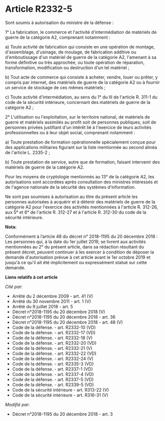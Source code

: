# Article R2332-5

Sont soumis à autorisation du ministre de la défense :

1° La fabrication, le commerce et l'activité d'intermédiation de matériels de guerre de la catégorie A2, comprenant
notamment :

a) Toute activité de fabrication qui consiste en une opération de montage, d'assemblage, d'usinage, de moulage, de
fabrication additive ou d'emboutissage d'un matériel de guerre de la catégorie A2, l'amenant à sa forme définitive ou très
approchée, ou toute opération de réparation, transformation, modification ou destruction d'un tel matériel ;

b) Tout acte de commerce qui consiste à acheter, vendre, louer ou prêter, y compris par internet, des matériels de guerre de
la catégorie A2 ou à fournir un service de stockage de ces mêmes matériels ;

c) Toute activité d'intermédiation, au sens du 1° du III de l'article R. 311-1 du code de la sécurité intérieure, concernant
des matériels de guerre de la catégorie A2 ;

2° L'utilisation ou l'exploitation, sur le territoire national, de matériels de guerre et matériels assimilés au profit soit
de personnes publiques, soit de personnes privées justifiant d'un intérêt lié à l'exercice de leurs activités
professionnelles ou à leur objet social, comprenant notamment :

a) Toute prestation de formation opérationnelle spécialement conçue pour des applications militaires figurant sur la liste
mentionnée au second alinéa de l'article L. 2335-2 ;

b) Toute prestation de service, autre que de formation, faisant intervenir des matériels de guerre de la catégorie A2.

Pour les moyens de cryptologie mentionnés au 13° de la catégorie A2, les autorisations sont accordées après consultation des
ministres intéressés et de l'agence nationale de la sécurité des systèmes d'information.

Ne sont pas soumises à autorisation au titre du présent article les personnes autorisées à acquérir et à détenir des
matériels de guerre de la catégorie A2 pour l'exercice des activités mentionnées à l'article R. 312-26, aux 5° et 6° de
l'article R. 312-27 et à l'article R. 312-30 du code de la sécurité intérieure.

**Nota:**

Conformément à l’article 48 du décret n° 2018-1195 du 20 décembre 2018 : Les personnes qui, à la date du 1er juillet 2019, se
livrent aux activités mentionnées au 2° du présent article, dans sa rédaction résultant du présent décret, peuvent continuer
à les exercer à condition de déposer la demande d'autorisation prévue à cet article avant le 1er octobre 2019 et jusqu'à ce
qu'il ait été implicitement ou expressément statué sur cette demande.

**Liens relatifs à cet article**

_Cité par_:

  - Arrêté du 2 décembre 2009 - art. 41 (V)
  - Arrêté du 30 novembre 2011 - art. 1 (V)
  - Arrêté du 9 juillet 2018 - art. 5
  - Décret n°2018-1195 du 20 décembre 2018 (V)
  - Décret n°2018-1195 du 20 décembre 2018 - art. 36
  - Décret n°2018-1195 du 20 décembre 2018 - art. 48 (V)
  - Code de la défense. - art. R2332-10 (VD)
  - Code de la défense. - art. R2332-17 (VD)
  - Code de la défense. - art. R2332-18 (V)
  - Code de la défense. - art. R2332-20 (VD)
  - Code de la défense. - art. R2332-21 (V)
  - Code de la défense. - art. R2332-22 (VD)
  - Code de la défense. - art. R2332-24 (V)
  - Code de la défense. - art. R2335-3 (VD)
  - Code de la défense. - art. R2337-1 (VD)
  - Code de la défense. - art. R2337-4 (VD)
  - Code de la défense. - art. R2337-5 (VD)
  - Code de la défense. - art. R2339-5 (VD)
  - Code de la sécurité intérieure - art. R313-22 (V)
  - Code de la sécurité intérieure - art. R316-31 (V)

_Modifié par_:

  - Décret n°2018-1195 du 20 décembre 2018 - art. 3

